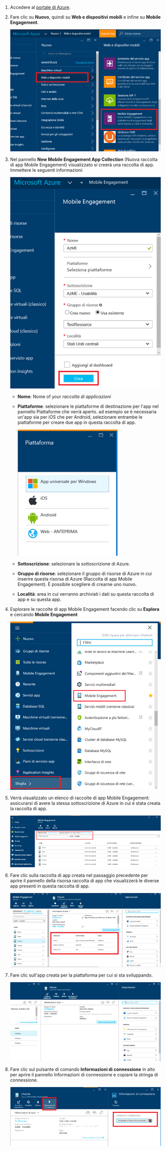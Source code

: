 
1. Accedere al [portale di Azure](https://portal.azure.com).
2. Fare clic su **Nuovo**, quindi su **Web e dispositivi mobili** e infine su **Mobile Engagement**.
   
    ![](./media/mobile-engagement-create-app-in-portal-new/browse-azme-extension.png)
3. Nel pannello **New Mobile Engagement App Collection** (Nuova raccolta di app Mobile Engagement) visualizzato si creerà una raccolta di app. Immettere le seguenti informazioni:
   
    ![](./media/mobile-engagement-create-app-in-portal-new/new-azme-app.png)
   
   * **Nome**: Nome of your *raccolta di applicazioni* 
   * **Piattaforme**: selezionare le piattaforme di destinazione per l'app nel pannello Piattaforme che verrà aperto. ad esempio se è necessaria un'app sia per iOS che per Android, selezionare entrambe le piattaforme per creare due app in questa raccolta di app. 
     
      ![](./media/mobile-engagement-create-app-in-portal-new/choose-platform.png)
   * **Sottoscrizione**: selezionare la sottoscrizione di Azure. 
   * **Gruppo di risorse**: selezionare il gruppo di risorse di Azure in cui inserire questa risorsa di Azure (Raccolta di app Mobile Engagement). È possibile scegliere di crearne uno nuovo.  
   * **Località**: area in cui verranno archiviati i dati su questa raccolta di app e su questa app.
4. Esplorare le raccolte di app Mobile Engagement facendo clic su **Esplora** e cercando **Mobile Engagement**
   
    ![](./media/mobile-engagement-create-app-in-portal-new/browse-mobile-engagement-menu.png)
5. Verrà visualizzato un elenco di raccolte di app Mobile Engagement: assicurarsi di avere la stessa sottoscrizione di Azure in cui è stata creata la raccolta di app.
   
    ![](./media/mobile-engagement-create-app-in-portal-new/browse-mobile-engagement.png)
6. Fare clic sulla raccolta di app creata nel passaggio precedente per aprire il pannello della risorsa raccolta di app che visualizzerà le diverse app presenti in questa raccolta di app. 
   
    ![](./media/mobile-engagement-create-app-in-portal-new/mobile-engagement-app-collection.png)
7. Fare clic sull'app creata per la piattaforma per cui si sta sviluppando. 
   
    ![](./media/mobile-engagement-create-app-in-portal-new/mobile-engagement-app.png)
8. Fare clic sul pulsante di comando **Informazioni di connessione** in alto per aprire il pannello Informazioni di connessione e copiare la stringa di connessione. 
   
    ![](./media/mobile-engagement-create-app-in-portal-new/app-connection-info.png)

